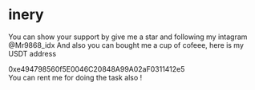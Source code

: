 # inery
You can show your support by give me a star and following my intagram @Mr9868_idx And also you can bought me a cup of cofeee, here is my USDT address

0xe494798560f5E0046C20848A99A02aF0311412e5 \
You can rent me for doing the task also !
